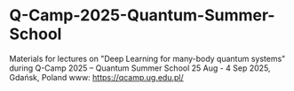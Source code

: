 # Q-Camp-2025-Quantum-Summer-School
Materials for lectures on "Deep Learning for many-body quantum systems" during
Q-Camp 2025 – Quantum Summer School
25 Aug - 4 Sep 2025, Gdańsk, Poland
www: https://qcamp.ug.edu.pl/



